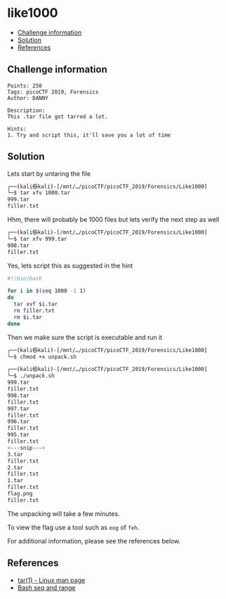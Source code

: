 # like1000

- [Challenge information](#challenge-information)
- [Solution](#solution)
- [References](#references)

## Challenge information
```
Points: 250
Tags: picoCTF 2019, Forensics
Author: DANNY
 
Description:
This .tar file got tarred a lot.

Hints:
1. Try and script this, it'll save you a lot of time
```

## Solution

Lets start by untaring the file
```bash
┌──(kali㉿kali)-[/mnt/…/picoCTF/picoCTF_2019/Forensics/Like1000]
└─$ tar xfv 1000.tar                               
999.tar
filler.txt
```

Hhm, there will probably be 1000 files but lets verify the next step as well
```bash
┌──(kali㉿kali)-[/mnt/…/picoCTF/picoCTF_2019/Forensics/Like1000]
└─$ tar xfv 999.tar 
998.tar
filler.txt
```

Yes, lets script this as suggested in the hint
```bash
#!/bin/bash

for i in $(seq 1000 -1 1)
do
  tar xvf $i.tar
  rm filler.txt
  rm $i.tar
done
```

Then we make sure the script is executable and run it
```bash
┌──(kali㉿kali)-[/mnt/…/picoCTF/picoCTF_2019/Forensics/Like1000]
└─$ chmod +x unpack.sh   

┌──(kali㉿kali)-[/mnt/…/picoCTF/picoCTF_2019/Forensics/Like1000]
└─$ ./unpack.sh        
999.tar
filler.txt
998.tar
filler.txt
997.tar
filler.txt
996.tar
filler.txt
995.tar
filler.txt
<---snip--->
3.tar
filler.txt
2.tar
filler.txt
1.tar
filler.txt
flag.png
filler.txt
```

The unpacking will take a few minutes.

To view the flag use a tool such as `eog` of `feh`.

For additional information, please see the references below.

## References

- [tar(1) - Linux man page](https://linux.die.net/man/1/tar)
- [Bash seq and range](https://linuxhint.com/bash_range/)

